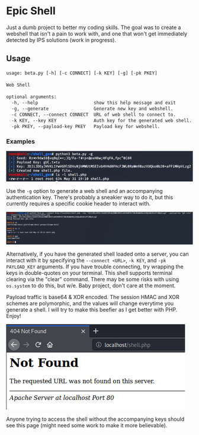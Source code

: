 # Epic Shell
Just a dumb project to better my coding skills. The goal was to create a webshell that isn't a pain to work with, and one that won't get immediately detected by IPS solutions (work in progress).

## Usage

```
usage: beta.py [-h] [-c CONNECT] [-k KEY] [-g] [-pk PKEY]

Web Shell

optional arguments:
  -h, --help                     show this help message and exit
  -g, --generate                 Generate new key and webshell.
  -c CONNECT, --connect CONNECT  URL of web shell to connect to.
  -k KEY, --key KEY              Auth key for the generated web shell.
  -pk PKEY, --payload-key PKEY   Payload key for webshell.
```

### Examples

![screenshot](/images/generate.PNG)

Use the `-g` option to generate a web shell and an accompanying authentication key. There's probably a sneakier way to do it, but this currently requires a specific cookie header to interact with. 

![screenshot](/images/shell.PNG)

Alternatively, if you have the generated shell loaded onto a server, you can interact with it by specifying the `--connect <URL>`, `-k KEY`, and `-pk PAYLOAD_KEY` arguments. If you have trouble connecting, try wrapping the keys in double-quotes on your terminal. This shell supports terminal clearing via the "clear" command. There may be some risks with using `os.system` to do this, but w/e. Baby project, don't care at the moment. 

Payload traffic is base64 & XOR encoded. The session HMAC and XOR schemes are polymorphic, and the values will change everytime you generate a shell. I will try to make this beefier as I get better with PHP. Enjoy!

![screenshot](/images/error.PNG)

Anyone trying to access the shell without the accompanying keys should see this page (might need some work to make it more believable).
